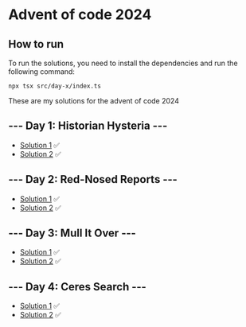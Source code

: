 # Advent of code 2024

## How to run

To run the solutions, you need to install the dependencies and run the following command:

```
npx tsx src/day-x/index.ts
```

These are my solutions for the advent of code 2024

## --- Day 1: Historian Hysteria ---

- [Solution 1](src/day-1/1-solution.ts) ✅
- [Solution 2](src/day-1/2-solution.ts) ✅

## --- Day 2: Red-Nosed Reports ---

- [Solution 1](src/day-2/1-solution.ts) ✅
- [Solution 2](src/day-2/2-solution.ts) ✅

## --- Day 3: Mull It Over ---

- [Solution 1](src/day-3/1-solution.ts) ✅
- [Solution 2](src/day-3/2-solution.ts) ✅

## --- Day 4: Ceres Search ---

- [Solution 1](src/day-4/1-solution.ts) ✅
- [Solution 2](src/day-4/2-solution.ts) ✅
